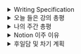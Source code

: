 <details>
<summary>Writing Specification</summary>
<div markdown="1">

>Date : 22.01.21
>
>강좌 분류 : boostcamp AI Tech - Python
>
>>강좌 번호 : 7-1
>>
>>제목 : pandas 1
>
>>강좌 번호 : 7-2
>>
>>제목 : pandas 1

</div>
</details>

<details>
<summary>오늘 들은 강의 총평</summary>
<div markdown="1">

pandas... 화요일에 정리할거고

이 RNN 역전파 정리, 쉬운 듯하면서 코딩으로 구현하려니 난해하기도 함.

거기에 알고 있는 이론으로 이 구조에 대한 이해를 증강하려고 하니

맞나 싶은 것이 자꾸 맴돈다.

정리할 것은 정리해두고, 

</div>
</details>

<details>
<summary>나의 주간 총평</summary>
<div markdown="1">

1. 잘했던 것, 좋았던 것, 계속할 것

> 1. Github에 공부한 것을 정리 
> 
> 매일 공부하면서 느낀 것들을 포괄적으로 기록 
>
>> 조원들과 공유, 상호 피드백을 통한 보완 
>
> 2. 계획을 세워 공부하고 조원들과 상호 피드백 
>
>> 미진한 부분이나 오류를 개선할 수 있음. (적극 권장) 
>
> 3. Github에 자꾸 Commit하니 잔디가 쑥쑥 자람(?).

2. 잘못했던 것, 아쉬운 것, 부족한 것과 그 개선 방향
   
> 1. 무리한 계획을 세운 건지, 게을렀던 것인지 모르지만
> 
> 어쨌든 세운 계획을 완수 실패하는 경우가 발생하였음.(막판엔 과제에 급급) 
> 
>> 실현 가능한 계획을 세우고 철저히 엄수 
>>
>> 공부량을 늘린다?? -> 주말을 활용한다. 
>>
>> 어쨌든, 전반적으로 적었던 것들이 상호 유기적인 관계에 놓여 있어서 tradeoff를 잘 고려해서 이를 처리해보고자 함.
>>
>> 굉장한 피드백이 필요할 것으로 예상 중.
>
> 2. 확률론/통계학/베이즈 통계학/RNN에서 만족스럽지 못한 공부를 함. 
>
>> 주말에 미진한 부분을 복습할 계획 
>
> 3. 자꾸 식사를 점심을 거르고 저녁을 늦게 먹음. 
> 
>> 시작 2주 만에 건강이 망가지기 전에 스케줄 조율 

3. 도전할 것, 시도할 것
   
> 도전할 것 : Github 외 블로그를 개설, 공부한 것을 정리.
> 
>> 수식 편집도 가능한 마크다운을 지원하는 아주 짱짱한 홈페이지로의 이주 
>>
>> Notion 사용을 결정, 시도해보기로 하였음.
>
> 시도할 것 : 팀원과의 보다 더 능동적이고 적극적인 피드백
> 
>> 팀원이 쓴 글을 더 자세히 정성 담아 읽고, 객관적으로 더 생각해서 피드백해주기
>>
>> **"내 글보다 많이 말하려고 노력할 예정이라 이건 나에게도 매우 큰 도전이 될 듯 하다."**

1. 키워드, 알게된 것, 느낀 점

> 키워드
>
>> Vector와 Vector Space 
>>
>> Conditional Probability 
>>
>> Convolution vs Correlation 
>>
>> CNN 

> 알게된 것 : 부스트캠프가 얼마나 힘든지
> 
>> 인간적으로 밥도 못 먹고 하게될 줄은 몰랐음.

> 느낀 점 : 내가 까먹고 산 것이 너무 많다.
> 
>> 그간 한 것을 충분히 복습한다면 대답이 불확실하지도 않고, 많은 것을 고려한 답을 말하며, 그 때서야 나를 믿을 수 있다.
>>
>> 내가 한 것을 뛰어 넘기 위해, 그간 나의 학습 자료를 가져와 다시 볼 계획임.
>>
>> 다만, 4년 ~ 6년치 학습 자료는 방대함의 끝을 넘어 섰음.
>>
>> 굉장한 소요가 걸릴 일임은 분명함. 캠프에 차질 없게 계획을 세울 예정인데, 지금은 노 아이디어인 건 팩트.

5. 의견 공유 후 느낀 점

> 일단 대부분의 인원이 굉장히 의견 교환, 피드백 과정에 대한 강화가 필요하다고 느끼는 것 같다.
> 
> 특히 매일 적는 기록에 대한 피드백은 확인 시간이 매우 적게 주어지고,
> 
> 공격적인 피드백이 없다보니 효율이 저하되는 징조가 있음.
> 
>> (공격적인 피드백 : 굳이 비평하란 의미가 아니라 적극적인 피드백을 지칭하는 것임.)
>
> 일시적인 효율 저하를 해결하기 위해 피어세션 때 의견을 주고 받자는 것은 매우 환영할만한 일.
> 
> 내가 글로 떠들기만한 기록들을 이해할 수 있도록 말할 능력이 생기면,
> 
> **그 건 당연히 "나"의 지식이고 나아가 "우리"의 지식이 되려면 그 말하는 걸 "잘" 하면 됨.**
> 
> 공개적 코드 리뷰에 대한 의견도 전반적으로 긍정적이었음.
> 
> 학습 계획에 대한 내용은 다음부턴 "내용을 살피면서" 설정하기로 정하였음.
> 
> 그래도 첫 날보다는 많이 친해지고 의견을 개진하는데 거리낌이 없어지고 있는 것이 관측되니 다행이라고 생각함.


</div>
</details>

<details>
<summary> Notion 이주 이유 </summary>
<div markdown="1">

Github에 잔디 심는 건 진심으로 너~무~너~무~너~무~ 좋은데, 수식 편집과 이미지 입력에서 지옥을 맛보고 있음.

쥬피터 노트북으로 작성해보는 것도 방법이긴 할텐데.. 코드 리뷰가 빨라지는 건 핵심이나,

문제는 쥬피터 특유의 디버깅 과정에 애먹는 나로는 선뜻 잡기가 쉽지 않음.

어디가 꼬였는지 알려면 오류 발생 지점 이전의 코드부터 정독하는 나에겐

> 이후의 코드가 이전의 코드가 영향을 줄 수 있는 것은, 너무 상상하기 싫음.
> 
> Matlab도 그거 때문에 애먹었음.(Matlab은 특유의 강력한 Workspace 때문에 애를 먹음.)

Notion의 첫 인상은 굉장히 업무관리지향적이라는 느낌을 받음.

CV 8조의 Notion 활용은 정말 역대급이었음.

거의 인력 관리 시스템을 구현한 듯한 모습은 ~~인간이 시스템에 졌구나~~를 연상시킬만큼 환상적인 워크플로우 도구였음.

일단 Notion을 써보고 익숙해지면 Notion에다가 이것 저것하고 Github 레포지토리는 기존의 기능에다가 다른 것을 추가해 작성할 예정

단 Github는 Diary 수정을 위한 도구나, 배포를 위한 도구로 사용할 계획은 아니게 만들어서,

> Notion에서 쓰는 포스팅 기능과 플랜 기능을 최대한 살리고,
>
> Github는 원문을 남기면서 필요한 코드를 저장하는 용도로 바꾸는 것으로 정리 중

근데 막상 쓰고 있으니, SNS 인지, 계획 툴인지, 채팅 프로그램인지 알 수가 없음.

제일 중요한 블로그를 못 찾고 있음. 어디 연동시키는 건가?....

굉장히 긴 주말이 될 듯 함.

</div>
</details>



<details>
<summary>후일담 및 차기 계획</summary>
<div markdown="1">

pandas.. 오늘 RNN 역전파 공부하면서 라디오처럼 듣다가 PTSD 올 뻔했다.

"LG CNS" 라는 회사에 지원한 적이 있는데,

(내가) 멍청하게, (문제는) 순수하게 pandas, scikit_learn을 묻는 코딩테스트에서 떨어졌다.

~~(???: 파이썬 또는 R 코테라며!!!! Documentation 읽다가 망했잖아!!!!!!!!!!!!!!!!)~~

..... 근데 저 위 두 라이브러리는 진짜 연구하면서 써본 적이 없었다...

"지금은" RNN/확률/통계/베이즈 이 네 얼간이들이 내 머리를 썩이느라 봐주지만, 다음 주 화요일 안으로 끝낼 거다. 반드시...

차기 계획

1. Notion Activation
   
2. 미진했던 정리 주말 중 끝내기

</div>
</details>




